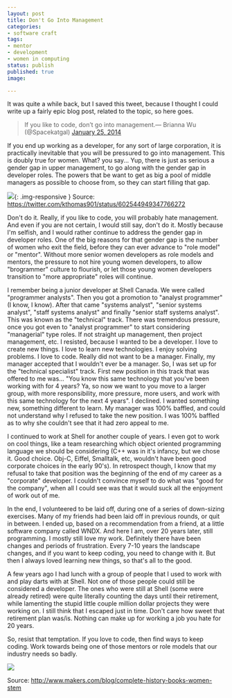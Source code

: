 ```yaml
---
layout: post
title: Don't Go Into Management
categories:
- software craft
tags:
- mentor
- development
- women in computing
status: publish
published: true
image:

---
```


It was quite a while back, but I saved this tweet, because I thought 
I could write up a fairly epic blog post, related to the topic, so 
here goes.

>If you like to code, don’t go into management.— Brianna Wu (@Spacekatgal) 
[January 25, 2014](https://twitter.com/Spacekatgal/status/426874288806068224)

If you end up working as a developer, for any sort of large corporation,
it is practically inevitable that you will be pressured to go into
management.  This is doubly true for women.  What? you say... Yup,
there is just as serious a gender gap in upper management, to go along
with the gender gap in developer roles.  The powers that be want to get
as big a pool of middle managers as possible to choose from, so they can 
start filling that gap.

![](https://pbs.twimg.com/media/CFyrWEIWMAEMsD0.jpg){: .img-responsive }
Source: https://twitter.com/kthomas901/status/602544949347766272

Don't do it. Really, if you like to code, you will probably hate
management. And even if you are not certain, I would still say, don't
do it. Mostly because I'm selfish, and I would rather continue to
address the gender gap in developer roles. One of the big reasons for
that gender gap is the number of women who exit the field, before they
can ever advance to "role model" or "mentor". Without more senior women
developers as role models and mentors, the pressure to not hire young
women developers, to allow "brogrammer" culture to flourish, or let
those young women developers transition to "more appropriate" roles
will continue.

I remember being a junior developer at Shell Canada. We were called 
"programmer analysts". Then you got a promotion to "analyst programmer"
(I know, I know). After that came "systems analyst", "senior systems
analyst", "staff systems analyst" and finally "senior staff systems
analyst". This was known as the "technical" track. There was tremendous
pressure, once you got even to "analyst programmer" to start considering
"managerial" type roles. If not straight up management, then project
management, etc. I resisted, because I wanted to be a developer. I love
to create new things. I love to learn new technologies. I enjoy solving
problems. I love to code. Really did not want to be a manager. Finally,
my manager accepted that I wouldn't ever be a manager. So, I was set up
for the "technical specialist" track. First new position in this track
that was offered to me was... "You know this same technology that
you've been working with for 4 years? Ya, so now we want to you move
to a larger group, with more responsibility, more pressure, more
users, and work with this same technology for the next 4 years". I
declined. I wanted something new, something different to learn.
My manager was 100% baffled, and could not understand why I refused
to take the new position. I was 100% baffled as to why she couldn't
see that it had zero appeal to me.

I continued to work at Shell for another couple of years. I even got 
to work on cool things, like a team researching which object oriented 
programming language we should be considering (C++ was in it's infancy, 
but we chose it. Good choice. Obj-C, Eiffel, Smalltalk, etc, wouldn't 
have been good corporate choices in the early 90's). In retrospect 
though, I know that my refusal to take that position was the beginning 
of the end of my career as a "corporate" developer. I couldn't convince 
myself to do what was "good for the company", when all I could see was 
that it would suck all the enjoyment of work out of me.


In the end, I volunteered to be laid off, during one of a series of 
down-sizing exercises. Many of my friends had been laid off in previous
rounds, or quit in between. I ended up, based on a recommendation from
a friend, at a little software company called WNDX. And here I am, over
20 years later, still programming. I mostly still love my work.
Definitely there have been changes and periods of frustration. Every
7-10 years the landscape changes, and if you want to keep coding, you
need to change with it. But then I always loved learning new things,
so that's all to the good.

A few years ago I had lunch with a group of people that I used to work
with and play darts with at Shell. Not one of those people could still
be considered a developer. The ones who were still at Shell (some
were already retired) were quite literally counting the days until
their retirement, while lamenting the stupid little couple million
dollar projects they were working on. I still think that I escaped
just in time. Don't care how sweet that retirement plan was/is.
Nothing can make up for working a job you hate for 20 years.

So, resist that temptation. If you love to code, then find ways to 
keep coding. Work towards being one of those mentors or role models
that our industry needs so badly.

![](http://assets.makers.com/styles/mobile_gallery/s3/Grace_Hopper_and_UNIVAC.jpg?itok=0TqwiYKA)

Source: http://www.makers.com/blog/complete-history-books-women-stem

